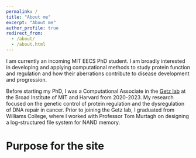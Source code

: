 ```yaml
---
permalink: /
title: "About me"
excerpt: "About me"
author_profile: true
redirect_from: 
  - /about/
  - /about.html
---
```


I am currently an incoming MIT EECS PhD student. I am broadly
interested in developing and applying computational methods to study
protein function and regulation and how their aberrations contribute to
disease development and progression.

Before starting my PhD, I was a Computational Associate in the [Getz
lab](https://getzlab.org/ "Getz Lab Website") at the Broad Institute of MIT and Harvard from
2020-2023. My research focused on the genetic control of protein
regulation and the dysregulation of DNA repair in
cancer. Prior to joining the Getz lab, I graduated from Williams
College, where I worked with Professor Tom Murtagh on designing a
log-structured file system for NAND memory.

Purpose for the site
======

